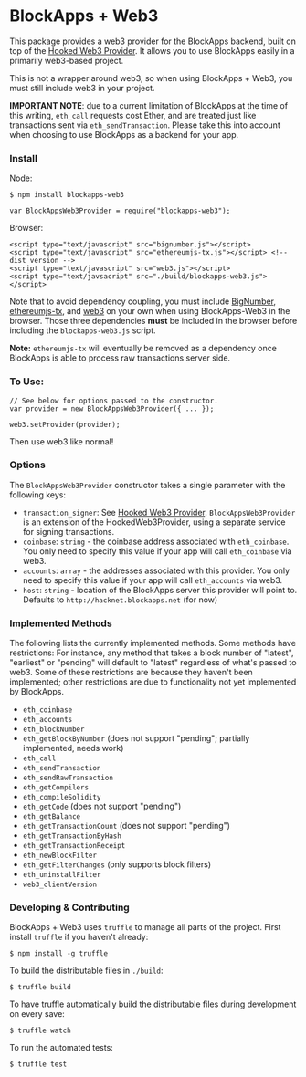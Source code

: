 # BlockApps + Web3

This package provides a web3 provider for the BlockApps backend, built on top of the [Hooked Web3 Provider](https://github.com/ConsenSys/hooked-web3-provider). It allows you to use BlockApps easily in a primarily web3-based project.

This is not a wrapper around web3, so when using BlockApps + Web3, you must still include web3 in your project.

**IMPORTANT NOTE**: due to a current limitation of BlockApps at the time of this writing, `eth_call` requests cost Ether, and are treated just like transactions sent via `eth_sendTransaction`. Please take this into account when choosing to use BlockApps as a backend for your app.

### Install

Node:

```
$ npm install blockapps-web3
```

```
var BlockAppsWeb3Provider = require("blockapps-web3");
```

Browser:

```
<script type="text/javascript" src="bignumber.js"></script>
<script type="text/javascript" src="ethereumjs-tx.js"></script> <!-- dist version -->
<script type="text/javascript" src="web3.js"></script>
<script type="text/javsacript" src="./build/blockapps-web3.js"></script>
```

Note that to avoid dependency coupling, you must include [BigNumber](https://github.com/MikeMcl/bignumber.js/), [ethereumjs-tx](https://github.com/ethereum/ethereumjs-tx), and [web3](https://github.com/ethereum/web3.js) on your own when using BlockApps-Web3 in the browser. Those three dependencies **must** be included in the browser before including the `blockapps-web3.js` script.

**Note:** `ethereumjs-tx` will eventually be removed as a dependency once BlockApps is able to process raw transactions server side.

### To Use:

```
// See below for options passed to the constructor.
var provider = new BlockAppsWeb3Provider({ ... });

web3.setProvider(provider);
```

Then use web3 like normal!

### Options

The `BlockAppsWeb3Provider` constructor takes a single parameter with the following keys:

* `transaction_signer`: See [Hooked Web3 Provider](https://github.com/ConsenSys/hooked-web3-provider). `BlockAppsWeb3Provider` is an extension of the HookedWeb3Provider, using a separate service for signing transactions.
* `coinbase`: `string` - the coinbase address associated with `eth_coinbase`. You only need to specify this value if your app will call `eth_coinbase` via web3.
* `accounts`: `array` - the addresses associated with this provider. You only need to specify this value if your app will call `eth_accounts` via web3.
* `host`: `string` - location of the BlockApps server this provider will point to. Defaults to `http://hacknet.blockapps.net` (for now)


### Implemented Methods

The following lists the currently implemented methods. Some methods have restrictions: For instance, any method that takes a block number of "latest", "earliest" or "pending" will default to "latest" regardless of what's passed to web3. Some of these restrictions are because they haven't been implemented; other restrictions are due to functionality not yet implemented by BlockApps.

* `eth_coinbase`
* `eth_accounts`
* `eth_blockNumber`
* `eth_getBlockByNumber` (does not support "pending"; partially implemented, needs work)
* `eth_call`
* `eth_sendTransaction`
* `eth_sendRawTransaction`
* `eth_getCompilers`
* `eth_compileSolidity`
* `eth_getCode` (does not support "pending")
* `eth_getBalance`
* `eth_getTransactionCount` (does not support "pending")
* `eth_getTransactionByHash`
* `eth_getTransactionReceipt`
* `eth_newBlockFilter`
* `eth_getFilterChanges` (only supports block filters)
* `eth_uninstallFilter`
* `web3_clientVersion`

### Developing & Contributing

BlockApps + Web3 uses `truffle` to manage all parts of the project. First install `truffle` if you haven't already:

```
$ npm install -g truffle
```

To build the distributable files in `./build`:

```
$ truffle build
```

To have truffle automatically build the distributable files during development on every save:

```
$ truffle watch
```

To run the automated tests:

```
$ truffle test
```



